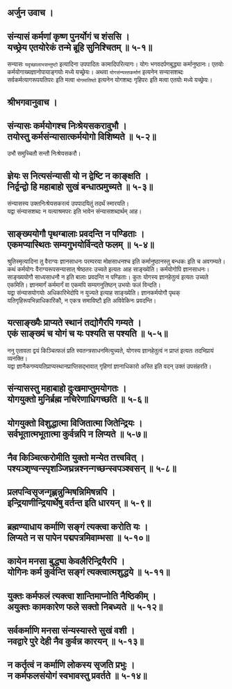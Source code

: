## अर्जुन उवाच ।
## संन्यासं कर्मणां कृष्ण पुनर्योगं च शंससि । <br> यच्छ्रेय एतयोरेकं तन्मे ब्रूहि सुनिश्चितम् ॥ ५-१॥
सन्यासः `यदृच्छालाभसन्तुष्टो` इत्यादिना उपपादितः कामादिपरित्यागः। योगः भगवदर्पणबुद्ध्या कर्मानुष्ठानः। एतयोः कर्मयोगाख्यज्ञानोपायाङ्गयोः मध्ये यच्छ्रेयः। अथवा `योगसंन्यस्तकर्माणं` इत्यनेन सन्यासशब्दः सर्वकर्मत्यागरूपयतिपरः इति मत्वा `योगमातिष्ठो` इत्यनेन योगशब्दः गृहिपरः इति मत्वा एतयोः मध्ये यच्छ्रेयः।
## श्रीभगवानुवाच ।
## संन्यासः कर्मयोगश्च निःश्रेयसकरावुभौ । <br> तयोस्तु कर्मसंन्यासात्कर्मयोगो विशिष्यते ॥ ५-२॥
उभौ समुच्चितौ सन्तौ निःश्रेयसकरौ। 
## ज्ञेयः स नित्यसंन्यासी यो न द्वेष्टि न काङ्क्षति । <br> निर्द्वन्द्वो हि महाबाहो सुखं बन्धात्प्रमुच्यते ॥ ५-३॥
संन्यासस्य उक्तनिःश्रेयसकरत्वं उपपादयितुं तदर्थं स्मारयति।   
यद्वा संन्यासशब्दः न यत्याश्रमपरः इति भावेन संन्यासशब्दार्थम् आह।
## साङ्ख्ययोगौ पृथग्बालाः प्रवदन्ति न पण्डिताः । <br> एकमप्यास्थितः सम्यगुभयोर्विन्दते फलम् ॥ ५-४॥
श्रुतिस्मृत्यादिना तु वैराग्यः ज्ञानसाधनः परम्परया मोक्षसाधनश्च इति कर्मानुष्ठानस्तु बन्धकः इति च अवगम्यते। कथं कर्मयोगः वैराग्यरूपसन्यासात् श्रेष्ठतरः उच्यते इत्यतः आह साङ्ख्येति। कर्मयोगोपि ज्ञानसाधनः। साङ्ख्ययोगौ साध्यसाधनौ न इति बालाः प्रवदन्ति न पण्डिताः। कुतः योगस्य ज्ञानहेतुत्वं इत्यतः उच्यते एकमिति। ज्ञानमार्गं कर्ममार्गं वा एकमपि सम्यगनुतिष्ठन् उभयोः फलं विन्दति।   
यद्वा संन्यासयोगयोः अधिकारिभेदोपि न युज्यते इत्याह साङ्ख्येति। ज्ञानकर्मयोगौ पृथक् यतिगृहिरूपभिन्नाधिकारिकौ, न एकत्र समाविष्टौ इति अविवेकिनः प्रवदन्ति। 
## यत्साङ्ख्यैः प्राप्यते स्थानं तद्योगैरपि गम्यते । <br> एकं साङ्ख्यं च योगं च यः पश्यति स पश्यति ॥ ५-५॥
ननु एतावता द्वयं किञ्चित्फलं प्रति स्वतन्त्रसाधनमित्युच्यते, योगस्य ज्ञानहेतुत्वं न प्राप्तं इत्यतः तदभिप्रायं व्यनक्ति।   
यद्वा ज्ञानैकगम्ययतिप्राप्यस्थानप्राप्तिसद्भावात् गृहिणां ज्ञानाधिकारो अस्ति इति वदन् उक्तं उपसंहरति। 
## संन्यासस्तु महाबाहो दुःखमाप्तुमयोगतः । <br> योगयुक्तो मुनिर्ब्रह्म नचिरेणाधिगच्छति ॥ ५-६॥

## योगयुक्तो विशुद्धात्मा विजितात्मा जितेन्द्रियः । <br> सर्वभूतात्मभूतात्मा कुर्वन्नपि न लिप्यते ॥ ५-७॥
## नैव किञ्चित्करोमीति युक्तो मन्येत तत्त्ववित् । <br> पश्यञ्श‍ृण्वन्स्पृशञ्जिघ्रन्नश्नन्गच्छन्स्वपञ्श्वसन् ॥ ५-८॥
## प्रलपन्विसृजन्गृह्णन्नुन्मिषन्निमिषन्नपि । <br> इन्द्रियाणीन्द्रियार्थेषु वर्तन्त इति धारयन् ॥ ५-९॥
## ब्रह्मण्याधाय कर्माणि सङ्गं त्यक्त्वा करोति यः । <br> लिप्यते न स पापेन पद्मपत्रमिवाम्भसा ॥ ५-१०॥
## कायेन मनसा बुद्ध्या केवलैरिन्द्रियैरपि । <br> योगिनः कर्म कुर्वन्ति सङ्गं त्यक्त्वात्मशुद्धये ॥ ५-११॥
## युक्तः कर्मफलं त्यक्त्वा शान्तिमाप्नोति नैष्ठिकीम् । <br> अयुक्तः कामकारेण फले सक्तो निबध्यते ॥ ५-१२॥
## सर्वकर्माणि मनसा संन्यस्यास्ते सुखं वशी । <br> नवद्वारे पुरे देही नैव कुर्वन्न कारयन् ॥ ५-१३॥
## न कर्तृत्वं न कर्माणि लोकस्य सृजति प्रभुः । <br> न कर्मफलसंयोगं स्वभावस्तु प्रवर्तते ॥ ५-१४॥
